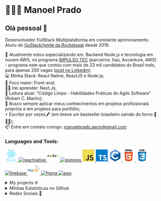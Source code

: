 # 🚀👨‍💻 Manoel Prado
## Olá pessoal 👋
Desenvolvedor FullStack Multiplataforma em constante aprimoramento. Aluno do <a href="https://rocketseat.com.br/" target="_blank">GoStack/Ignite da Rocketseat</a> desde 2019.

  🌱   Atualmente estou especializando em: Backend Node.js e tecnologia em nuvem AWS, no programa <a href="https://www.linkedin.com/posts/impulso-tec_tecnologia-sucesso-impulsotec-activity-6896462263260459008-pTBU?utm_source=linkedin_share&utm_medium=member_desktop_web" target="_blank">IMPULSO TEC</a> (parceiros: Itaú, Accenture, AWS) - programa este que contou com mais de 23 mil candidatos do Brasil todo, para apenas 200 vagas (<a href="https://www.linkedin.com/posts/manoel-de-oliveira-prado-neto-373796210_desenvolvimento-project-accenture-activity-6912769466887987200-2l92?utm_source=linkedin_share&utm_medium=member_desktop_web" target="_blank">post no Linkedin</a>);
 <br/> 💻 Minha Stack: React Native, ReactJS e Node.js;
 <br/> 💪 Foco maior: Front-end; 
 <br/> 🦸‍♂️   Irei aprender: Next.Js;
 <br/> 📓   Leitura atual: "Código Limpo - Habilidades Práticas do Agile Software" (Robert C. Martin);
 <br/> 📱   Busco sempre aplicar meus conhecimentos em projetos profissionais próprios e em projetos para portfólio;
 <br/> ⚡ Escritor por vezes🖋️ (em breve um bestseller brasileiro saindo do forno 📖🤞🏻);
 <br/> 📫   Entre em contato comigo: manoelprado.aecjr@gmail.com

<h3 align="left">Languages and Tools:</h3>
<p align="left"> <a href="https://reactjs.org/" target="_blank"> <img src="https://raw.githubusercontent.com/devicons/devicon/master/icons/react/react-original-wordmark.svg" alt="react" width="40" height="40"/> </a> <a href="https://reactnative.dev/" target="_blank"> <img src="https://reactnative.dev/img/header_logo.svg" alt="reactnative" width="40" height="40"/> </a> <a href="https://nodejs.org" target="_blank"> <img src="https://raw.githubusercontent.com/devicons/devicon/master/icons/nodejs/nodejs-original-wordmark.svg" alt="nodejs" width="40" height="40"/> </a> <a href="https://expressjs.com/pt-br/" target="_blank"> <img alt="express" src="https://www.vectorlogo.zone/logos/expressjs/expressjs-ar21.svg" width="80" height="40"/> </a> <a href="https://developer.mozilla.org/en-US/docs/Web/JavaScript" target="_blank"> <img src="https://raw.githubusercontent.com/devicons/devicon/master/icons/javascript/javascript-original.svg" alt="javascript" width="40" height="40"/> </a> <a href="https://www.typescriptlang.org/" target="_blank"> <img src="https://raw.githubusercontent.com/devicons/devicon/master/icons/typescript/typescript-original.svg" alt="typescript" width="40" height="40"/> </a> <a href="https://www.cprogramming.com/" target="_blank"> <img src="https://raw.githubusercontent.com/devicons/devicon/master/icons/c/c-original.svg" alt="c" width="40" height="40"/> </a> <a href="https://www.w3.org/html/" target="_blank"> <img src="https://raw.githubusercontent.com/devicons/devicon/master/icons/html5/html5-original-wordmark.svg" alt="html5" width="40" height="40"/> </a> <a href="https://www.w3schools.com/css/" target="_blank"> <img src="https://raw.githubusercontent.com/devicons/devicon/master/icons/css3/css3-original-wordmark.svg" alt="css3" width="40" height="40"/> </a> <a href="https://firebase.google.com/" target="_blank"> <img src="https://www.vectorlogo.zone/logos/firebase/firebase-icon.svg" alt="firebase" width="40" height="40"/> </a> <a href="https://www.mysql.com/" target="_blank"> <img src="https://raw.githubusercontent.com/devicons/devicon/master/icons/mysql/mysql-original-wordmark.svg" alt="mysql" width="40" height="40"/> </a> <a href="https://www.figma.com/" target="_blank"> <img src="https://www.vectorlogo.zone/logos/figma/figma-icon.svg" alt="figma" width="40" height="40"/> </a> <a href="https://aws.amazon.com/pt/" target="_blank"> <img src="https://www.vectorlogo.zone/logos/amazon_aws/amazon_aws-ar21.svg" alt="aws" width="80" height="40"/> </a> </p>

<details>
    <summary>My projects 🌐</summary>
  
---
## JavaScript+Html+Css (Web)
<a href="https://sorveteriachaplin.com.br/" target="_blank"> <img src="https://i.ibb.co/pn1PQkJ/chaplinwhite.png" alt="sorveteriachaplin" width="199" height="80"/></a>
<img src="https://i.ibb.co/D4mPv3G/space.png" width="9" height="9"/>
<a href="https://santamariadoouro.com.br/" target="_blank"> <img src="https://i.ibb.co/kKBV3Qf/santamariadoouro.png" alt="santamariadoouro" width="85" height="80"/></a>
<img src="https://i.ibb.co/D4mPv3G/space.png" width="9" height="9"/>
<a href="https://easypcformat.com.br/" target="_blank"> <img src="https://i.ibb.co/6rNv16Q/logo-1.png" alt="easypcformat" width="166" height="80"/></a>
  
## React (Web)
<a href="https://github.com/ManoelPradoMark22/whatsappclone" target="_blank"> <img src="https://i.ibb.co/yBRSsL5/WHATSappclone.png" alt="whatsappclone" width="242" height="100"/></a>
<img src="https://i.ibb.co/D4mPv3G/space.png" width="9" height="9"/>
<a href="https://github.com/ManoelPradoMark22/ambevinovationgamewebclientpage" target="_blank"> <img src="https://i.ibb.co/C73qxh4/foradacaixa.png" alt="foradacaixa" width="242" height="100"/></a>
  
## React-Native (Mobile)
<a href="https://github.com/ManoelPradoMark22/ignite_reactNative_gofinances_project2" target="_blank"> <img src="https://i.ibb.co/Z2Z21Bx/gofinances.png" alt="goFinances" width="169" height="150"/></a>
<img src="https://i.ibb.co/D4mPv3G/space.png" width="9" height="9"/>
<a href="https://github.com/ManoelPradoMark22/app-GoBarber-Mobile" target="_blank"> <img src="https://i.ibb.co/tpRxgzx/gobarbermobile.png" alt="gobarbermobile" width="155" height="150"/></a>
<img src="https://i.ibb.co/D4mPv3G/space.png" width="9" height="9"/>

## APIS (Node.js)
  
</details>

 <details>
    <summary>Minhas Estatísticas no Github</summary>

---

[![Manoel Prado github stats](https://github-readme-stats.vercel.app/api?username=manoelpradomark22&include_all_commits=true&theme=dark&show_icons=true&icon_color=ad221d&hide_border=0&title_color=ad221d)](https://github.com/manoelpradomark22)

<p><img align="center" src="https://github-readme-stats.vercel.app/api/top-langs?username=manoelpradomark22&theme=dark&show_icons=true&locale=en&layout=compact" alt="manoelpradomark22" /></p>

<p><img align="center" src="https://github-readme-streak-stats.herokuapp.com/?user=manoelpradomark22&theme=dark" alt="manoelpradomark22" /></p>

[![trophy](https://github-profile-trophy.vercel.app/?username=manoelpradomark22&theme=dracula)](https://github.com/ryo-ma/github-profile-trophy)

</details>

<details>
    <summary>Redes Sociais 👥</summary>
  
---
<a href="https://app.rocketseat.com.br/me/manoel-prado" target="_blank"> <img src="https://i.ibb.co/fk9PcbD/rocket.jpg" alt="rocketseat" width="105" height="28"/></a>
<a href="https://www.linkedin.com/in/manoel-de-oliveira-prado-neto-373796210/" target="_blank"> <img src="https://img.shields.io/badge/LinkedIn-0077B5?style=for-the-badge&logo=linkedin&logoColor=white" alt="linkedin"/></a>
</details>
